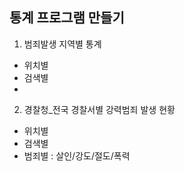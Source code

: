 ## 통계 프로그램 만들기

1. 범죄발생 지역별 통계

- 위치별
- 검색별
-

2. 경찰청\_전국 경찰서별 강력범죄 발생 현황

- 위치별
- 검색별
- 범죄별 : 살인/강도/절도/폭력
